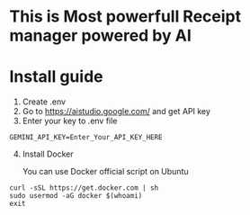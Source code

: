 # This is Most powerfull Receipt manager powered by AI

# Install guide
1. Create .env
2. Go to https://aistudio.google.com/ and get API key
3. Enter your key to .env file
```
GEMINI_API_KEY=Enter_Your_API_KEY_HERE
```
4. Install Docker

    You can use Docker official script on Ubuntu
```
curl -sSL https://get.docker.com | sh
sudo usermod -aG docker $(whoami)
exit
```
